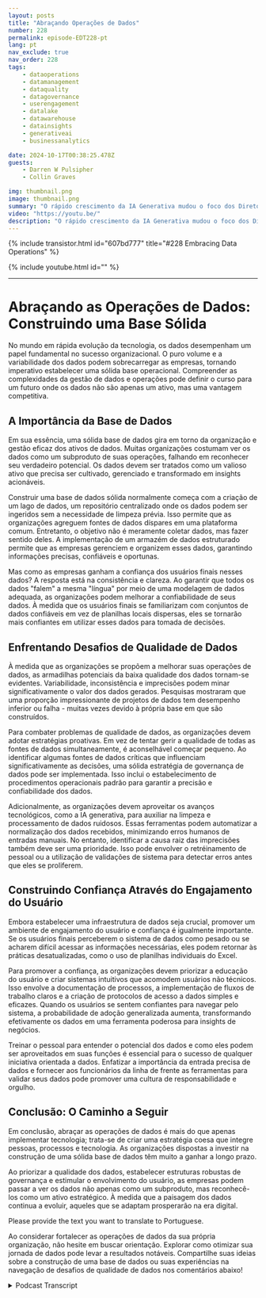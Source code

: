 ```yaml
---
layout: posts
title: "Abraçando Operações de Dados"
number: 228
permalink: episode-EDT228-pt
lang: pt
nav_exclude: true
nav_order: 228
tags:
    - dataoperations
    - datamanagement
    - dataquality
    - datagovernance
    - userengagement
    - datalake
    - datawarehouse
    - datainsights
    - generativeai
    - businessanalytics

date: 2024-10-17T00:38:25.478Z
guests:
    - Darren W Pulsipher
    - Collin Graves

img: thumbnail.png
image: thumbnail.png
summary: "O rápido crescimento da IA Generativa mudou o foco dos Diretores de Inovação (CIOs) do gerenciamento de infraestrutura para o gerenciamento de informações e dados. Neste episódio, Darren entrevista Collin Graves, o fundador da NorthLabs."
video: "https://youtu.be/"
description: "O rápido crescimento da IA Generativa mudou o foco dos Diretores de Inovação (CIOs) do gerenciamento de infraestrutura para o gerenciamento de informações e dados. Neste episódio, Darren entrevista Collin Graves, o fundador da NorthLabs."
---
```


<div>
{% include transistor.html id="607bd777" title="#228 Embracing Data Operations" %}

{% include youtube.html id="" %}
</div>

---

# Abraçando as Operações de Dados: Construindo uma Base Sólida

No mundo em rápida evolução da tecnologia, os dados desempenham um papel fundamental no sucesso organizacional. O puro volume e a variabilidade dos dados podem sobrecarregar as empresas, tornando imperativo estabelecer uma sólida base operacional. Compreender as complexidades da gestão de dados e operações pode definir o curso para um futuro onde os dados não são apenas um ativo, mas uma vantagem competitiva.

## A Importância da Base de Dados

Em sua essência, uma sólida base de dados gira em torno da organização e gestão eficaz dos ativos de dados. Muitas organizações costumam ver os dados como um subproduto de suas operações, falhando em reconhecer seu verdadeiro potencial. Os dados devem ser tratados como um valioso ativo que precisa ser cultivado, gerenciado e transformado em insights acionáveis.

Construir uma base de dados sólida normalmente começa com a criação de um lago de dados, um repositório centralizado onde os dados podem ser ingeridos sem a necessidade de limpeza prévia. Isso permite que as organizações agreguem fontes de dados díspares em uma plataforma comum. Entretanto, o objetivo não é meramente coletar dados, mas fazer sentido deles. A implementação de um armazém de dados estruturado permite que as empresas gerenciem e organizem esses dados, garantindo informações precisas, confiáveis e oportunas.

Mas como as empresas ganham a confiança dos usuários finais nesses dados? A resposta está na consistência e clareza. Ao garantir que todos os dados "falem" a mesma "língua" por meio de uma modelagem de dados adequada, as organizações podem melhorar a confiabilidade de seus dados. À medida que os usuários finais se familiarizam com conjuntos de dados confiáveis em vez de planilhas locais dispersas, eles se tornarão mais confiantes em utilizar esses dados para tomada de decisões.

## Enfrentando Desafios de Qualidade de Dados

À medida que as organizações se propõem a melhorar suas operações de dados, as armadilhas potenciais da baixa qualidade dos dados tornam-se evidentes. Variabilidade, inconsistência e imprecisões podem minar significativamente o valor dos dados gerados. Pesquisas mostraram que uma proporção impressionante de projetos de dados tem desempenho inferior ou falha - muitas vezes devido à própria base em que são construídos.

Para combater problemas de qualidade de dados, as organizações devem adotar estratégias proativas. Em vez de tentar gerir a qualidade de todas as fontes de dados simultaneamente, é aconselhável começar pequeno. Ao identificar algumas fontes de dados críticas que influenciam significativamente as decisões, uma sólida estratégia de governança de dados pode ser implementada. Isso inclui o estabelecimento de procedimentos operacionais padrão para garantir a precisão e confiabilidade dos dados.

Adicionalmente, as organizações devem aproveitar os avanços tecnológicos, como a IA generativa, para auxiliar na limpeza e processamento de dados ruidosos. Essas ferramentas podem automatizar a normalização dos dados recebidos, minimizando erros humanos de entradas manuais. No entanto, identificar a causa raiz das imprecisões também deve ser uma prioridade. Isso pode envolver o retréinamento de pessoal ou a utilização de validações de sistema para detectar erros antes que eles se proliferem.

## Construindo Confiança Através do Engajamento do Usuário

Embora estabelecer uma infraestrutura de dados seja crucial, promover um ambiente de engajamento do usuário e confiança é igualmente importante. Se os usuários finais perceberem o sistema de dados como pesado ou se acharem difícil acessar as informações necessárias, eles podem retornar às práticas desatualizadas, como o uso de planilhas individuais do Excel.

Para promover a confiança, as organizações devem priorizar a educação do usuário e criar sistemas intuitivos que acomodem usuários não técnicos. Isso envolve a documentação de processos, a implementação de fluxos de trabalho claros e a criação de protocolos de acesso a dados simples e eficazes. Quando os usuários se sentem confiantes para navegar pelo sistema, a probabilidade de adoção generalizada aumenta, transformando efetivamente os dados em uma ferramenta poderosa para insights de negócios.

Treinar o pessoal para entender o potencial dos dados e como eles podem ser aproveitados em suas funções é essencial para o sucesso de qualquer iniciativa orientada a dados. Enfatizar a importância da entrada precisa de dados e fornecer aos funcionários da linha de frente as ferramentas para validar seus dados pode promover uma cultura de responsabilidade e orgulho.

## Conclusão: O Caminho a Seguir

Em conclusão, abraçar as operações de dados é mais do que apenas implementar tecnologia; trata-se de criar uma estratégia coesa que integre pessoas, processos e tecnologia. As organizações dispostas a investir na construção de uma sólida base de dados têm muito a ganhar a longo prazo.

Ao priorizar a qualidade dos dados, estabelecer estruturas robustas de governança e estimular o envolvimento do usuário, as empresas podem passar a ver os dados não apenas como um subproduto, mas reconhecê-los como um ativo estratégico. À medida que a paisagem dos dados continua a evoluir, aqueles que se adaptam prosperarão na era digital.

Please provide the text you want to translate to Portuguese.

Ao considerar fortalecer as operações de dados da sua própria organização, não hesite em buscar orientação. Explorar como otimizar sua jornada de dados pode levar a resultados notáveis. Compartilhe suas ideias sobre a construção de uma base de dados ou suas experiências na navegação de desafios de qualidade de dados nos comentários abaixo!



<details>
<summary> Podcast Transcript </summary>

<p></p>

</details>
